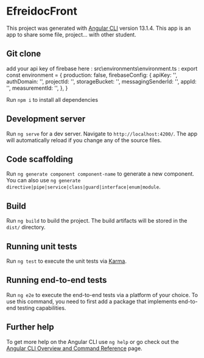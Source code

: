 # EfreidocFront

This project was generated with [Angular CLI](https://github.com/angular/angular-cli) version 13.1.4.
This app is an app to share some file, project... with other student.

## Git clone

add your api key of firebase here : src\environments\environment.ts : export const environment = { production: false,
firebaseConfig: {
apiKey: '',
authDomain: '',
projectId: '',
storageBucket: '',
messagingSenderId: '',
appId: '',
measurementId: '',
}, }

Run `npm i` to install all dependencies

## Development server

Run `ng serve` for a dev server. Navigate to `http://localhost:4200/`. The app will automatically reload if you change any of the source files.

## Code scaffolding

Run `ng generate component component-name` to generate a new component. You can also use `ng generate directive|pipe|service|class|guard|interface|enum|module`.

## Build

Run `ng build` to build the project. The build artifacts will be stored in the `dist/` directory.

## Running unit tests

Run `ng test` to execute the unit tests via [Karma](https://karma-runner.github.io).

## Running end-to-end tests

Run `ng e2e` to execute the end-to-end tests via a platform of your choice. To use this command, you need to first add a package that implements end-to-end testing capabilities.

## Further help

To get more help on the Angular CLI use `ng help` or go check out the [Angular CLI Overview and Command Reference](https://angular.io/cli) page.

